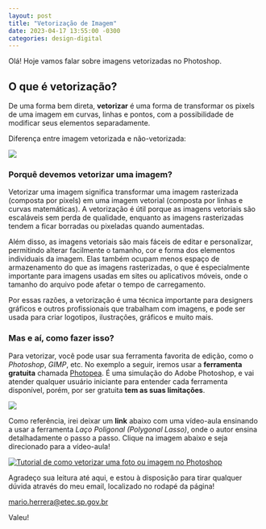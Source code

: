```yaml
---
layout: post
title: "Vetorização de Imagem"
date: 2023-04-17 13:55:00 -0300
categories: design-digital
---
```


Olá! Hoje vamos falar sobre imagens vetorizadas no Photoshop.


## O que é vetorização?


De uma forma bem direta, **vetorizar** é uma forma de transformar os pixels de uma imagem em curvas, linhas e pontos, com a possibilidade de modificar seus elementos separadamente.

Diferença entre imagem vetorizada e não-vetorizada:

![](https://chi01pap001files.storage.live.com/y4mQbOwhOUas3DFq_x5YxAnTOnHuVNJQywpTmgKnuGCQOrVUSZMVTrQ9-lt2mCttuvvtcV2YMPYCokpxnAkUEUyzYzG_ENkfVnqJHhQyriwvMKZu5teQ_3Ae2PPCQ3Hc9AaKp9JzoRou7coOsllI_RFtJoHryjGj5euwr4OonBCSsY2CblVbJBBko7YDTQd59N1?encodeFailures=1&width=640&height=320)

### Porquê devemos vetorizar uma imagem?

Vetorizar uma imagem significa transformar uma imagem rasterizada (composta por pixels) em uma imagem vetorial (composta por linhas e curvas matemáticas). A vetorização é útil porque as imagens vetoriais são escaláveis sem perda de qualidade, enquanto as imagens rasterizadas tendem a ficar borradas ou pixeladas quando aumentadas.

Além disso, as imagens vetoriais são mais fáceis de editar e personalizar, permitindo alterar facilmente o tamanho, cor e forma dos elementos individuais da imagem. Elas também ocupam menos espaço de armazenamento do que as imagens rasterizadas, o que é especialmente importante para imagens usadas em sites ou aplicativos móveis, onde o tamanho do arquivo pode afetar o tempo de carregamento.

Por essas razões, a vetorização é uma técnica importante para designers gráficos e outros profissionais que trabalham com imagens, e pode ser usada para criar logotipos, ilustrações, gráficos e muito mais.

### Mas e aí, como fazer isso?
Para vetorizar, você pode usar sua ferramenta favorita de edição, como o *Photoshop*, *GIMP*, etc. No exemplo a seguir, iremos usar a **ferramenta gratuita** chamada [Photopea](https://photopea.com). É uma simulação do Adobe Photoshop, e vai atender qualquer usuário iniciante para entender cada ferramenta disponível, porém, por ser gratuita **tem as suas limitações**.

![](https://chi01pap001files.storage.live.com/y4mWretN0Y9Q08F7DjtcWNgnwFAcXsv6hUj1Lt153N3zJoEg38fxbK4Rv3uZyOlQjMLlpLzBPuMu3Du9gWA3Hvt_Rl4JMo3C0MDOmAm974NHBs2ysOb2Bu57sWa_5uRb1VbxhWTPWbjYsQspct9iJVVCaz21G_mNzs6B8uflAychkKBM4poRNBzBW3xIs4IIea2?encodeFailures=1&width=1096&height=621)

Como referência, irei deixar um **link** abaixo com uma vídeo-aula ensinando a usar a ferramenta *Laço Poligonal (Polygonal Lasso)*, onde o autor ensina detalhadamente o passo a passo. Clique na imagem abaixo e seja direcionado para a vídeo-aula!

[![Tutorial de como vetorizar uma foto ou imagem no Photoshop](https://img.youtube.com/vi/zHwUcUuCzko/0.jpg)](https://www.youtube.com/watch?v=zHwUcUuCzko)

Agradeço sua leitura até aqui, e estou à disposição para tirar qualquer dúvida através do meu email, localizado no rodapé da página!

mario.herrera@etec.sp.gov.br

Valeu!